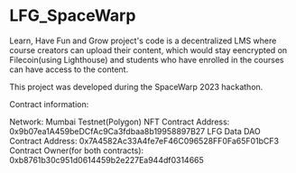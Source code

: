 # LFG_SpaceWarp
Learn, Have Fun and Grow project's code is a decentralized LMS where course creators can upload their content, which would stay eencrypted on Filecoin(using Lighthouse) and students who have enrolled in the courses can have access to the content.

This project was developed during the SpaceWarp 2023 hackathon.

Contract information:

Network: Mumbai Testnet(Polygon)
NFT Contract Address: 0x9b07ea1A459beDCfAc9Ca3fdbaa8b19958897B27
LFG Data DAO Contract Address: 0x7A4582Ac33A4fe7eF46C096528FF0Fa65F01bCF3
Contract Owner(for both contracts): 0xb8761b30c951d0614459b2e227Ea944df0314665


